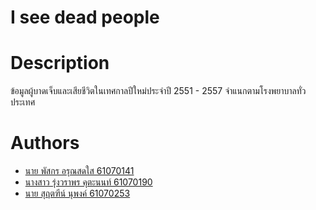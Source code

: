 # I see dead people
# Description
ข้อมูลผู้บาดเจ็บและเสียชีวิตในเทศกาลปีใหม่ประจำปี 2551 - 2557 จำแนกตามโรงพยาบาลทั่วประเทศ
# Authors
* [นาย พัสกร อรุณสดใส 61070141](https://github.com/Erongi)
* [นางสาว รุ่งวราพร คุตะนนท์ 61070190](https://github.com/Rungwarapon)
* [นาย สุฤตฑีน์ นุพงค์ 61070253](https://github.com/61070253)

